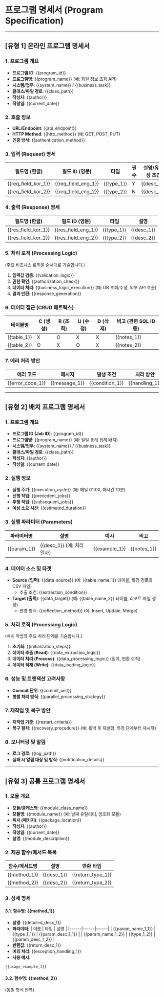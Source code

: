# 프로그램 명세서 (Program Specification)

-----

## [유형 1] 온라인 프로그램 명세서

### 1. 프로그램 개요
- **프로그램 ID**: {{program_id}}
- **프로그램명**: {{program_name}} (예: 회원 정보 조회 API)
- **시스템/업무**: {{system_name}} / {{business_task}}
- **클래스/파일 경로**: {{class_path}}
- **작성자**: {{author}}
- **작성일**: {{current_date}}

### 2. 호출 정보
- **URL/Endpoint**: {{api_endpoint}}
- **HTTP Method**: {{http_method}} (예: GET, POST, PUT)
- **인증 방식**: {{authentication_method}}

### 3. 입력 (Request) 명세
| 필드명 (한글) | 필드 ID (영문) | 타입 | 필수 | 설명/유효성 조건 |
|---------------|----------------|------|------|------------------|
| {{req_field_kor_1}} | {{req_field_eng_1}} | {{type_1}} | Y | {{desc_1}} |
| {{req_field_kor_2}} | {{req_field_eng_2}} | {{type_2}} | N | {{desc_2}} |

### 4. 출력 (Response) 명세
| 필드명 (한글) | 필드 ID (영문) | 타입 | 설명 |
|---------------|----------------|------|------|
| {{res_field_kor_1}} | {{res_field_eng_1}} | {{type_1}} | {{desc_1}} |
| {{res_field_kor_2}} | {{res_field_eng_2}} | {{type_2}} | {{desc_2}} |

### 5. 처리 로직 (Processing Logic)
(주요 비즈니스 로직을 순서대로 기술합니다.)
1. **입력값 검증**: {{validation_logic}}
2. **권한 확인**: {{authorization_check}}
3. **데이터 처리**: {{business_logic_execution}} (예: DB 조회/수정, 외부 API 호출)
4. **결과 반환**: {{response_generation}}

### 6. 데이터 접근 (CRUD 매트릭스)
| 테이블명 | C (생성) | R (조회) | U (수정) | D (삭제) | 비고 (관련 SQL ID 등) |
|----------|----------|----------|----------|----------|----------------------|
| {{table_1}} | X | O | X | X | {{notes_1}} |
| {{table_2}} | O | X | O | X | {{notes_2}} |

### 7. 에러 처리 방안
| 에러 코드 | 메시지 | 발생 조건 | 처리 방안 |
|-----------|--------|-----------|-----------|
| {{error_code_1}} | {{message_1}} | {{condition_1}} | {{handling_1}} |

-----

## [유형 2] 배치 프로그램 명세서

### 1. 프로그램 개요
- **프로그램 ID (Job ID)**: {{program_id}}
- **프로그램명**: {{program_name}} (예: 일일 통계 집계 배치)
- **시스템/업무**: {{system_name}} / {{business_task}}
- **클래스/파일 경로**: {{class_path}}
- **작성자**: {{author}}
- **작성일**: {{current_date}}

### 2. 실행 정보
- **실행 주기**: {{execution_cycle}} (예: 매일 01:00, 매시간 10분)
- **선행 작업**: {{precedent_jobs}}
- **후행 작업**: {{subsequent_jobs}}
- **예상 소요 시간**: {{estimated_duration}}

### 3. 실행 파라미터 (Parameters)
| 파라미터명 | 설명 | 예시 | 비고 |
|------------|------|------|------|
| {{param_1}} | {{desc_1}} (예: 처리 일자) | {{example_1}} | {{notes_1}} |

### 4. 데이터 소스 및 타겟
- **Source (입력)**: {{data_source}} (예: {{table_name_1}} 테이블, 특정 경로의 CSV 파일)
    - 추출 조건: {{extraction_condition}}
- **Target (출력)**: {{data_target}} (예: {{table_name_2}} 테이블, 리포트 파일 생성)
    - 반영 방식: {{reflection_method}} (예: Insert, Update, Merge)

### 5. 처리 로직 (Processing Logic)
(배치 작업의 주요 처리 단계를 기술합니다.)
1. **초기화**: {{initialization_steps}}
2. **데이터 추출 (Read)**: {{data_extraction_logic}}
3. **데이터 처리 (Process)**: {{data_processing_logic}} (집계, 변환 로직)
4. **데이터 적재 (Write)**: {{data_loading_logic}}

### 6. 성능 및 트랜잭션 고려사항
- **Commit 단위**: {{commit_unit}}
- **병렬 처리 방식**: {{parallel_processing_strategy}}

### 7. 재작업 및 복구 방안
- **재작업 기준**: {{restart_criteria}}
- **복구 절차**: {{recovery_procedure}} (예: 롤백 후 재실행, 특정 단계부터 재시작)

### 8. 모니터링 및 알림
- **로그 경로**: {{log_path}}
- **실패 시 알림 대상 및 방식**: {{notification_details}}

-----

## [유형 3] 공통 프로그램 명세서

### 1. 모듈 개요
- **모듈/클래스명**: {{module_class_name}}
- **모듈명**: {{module_name}} (예: 날짜 유틸리티, 암호화 모듈)
- **위치 (패키지)**: {{package_location}}
- **작성자**: {{author}}
- **작성일**: {{current_date}}
- **설명**: {{module_description}}

### 2. 제공 함수/메서드 목록
| 함수/메서드명 | 설명 | 반환 타입 |
|---------------|------|-----------|
| {{method_1}} | {{desc_1}} | {{return_type_1}} |
| {{method_2}} | {{desc_2}} | {{return_type_2}} |

### 3. 상세 명세

#### 3.1. 함수명: {{method_1}}
- **설명**: {{detailed_desc_1}}
- **파라미터**:
    | 이름 | 타입 | 설명 |
    |------|------|------|
    | {{param_name_1_1}} | {{type_1_1}} | {{param_desc_1_1}} |
    | {{param_name_1_2}} | {{type_1_2}} | {{param_desc_1_2}} |
- **반환값**: {{return_desc_1}}
- **예외 처리**: {{exception_handling_1}}
- **사용 예시**:
```
{{usage_example_1}}
```

#### 3.2. 함수명: {{method_2}}
(동일 형식 반복)